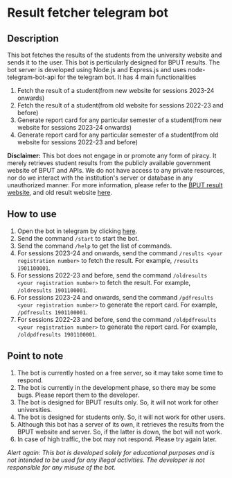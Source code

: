 # Result fetcher telegram bot

## Description

This bot fetches the results of the students from the university website and sends it to the user. This bot is perticularly designed for BPUT results. The bot server is developed using Node.js and Express.js and uses node-telegram-bot-api for the telegram bot. It has 4 main functionalities

1. Fetch the result of a student(from new website for sessions 2023-24 onwards)
2. Fetch the result of a student(from old website for sessions 2022-23 and before)
3. Generate report card for any particular semester of a student(from new website for sessions 2023-24 onwards)
4. Generate report card for any particular semester of a student(from old website for sessions 2022-23 and before)

**Disclaimer:** This bot does not engage in or promote any form of piracy. It merely retrieves student results from the publicly available government website of BPUT and APIs. We do not have access to any private resources, nor do we interact with the institution's server or database in any unauthorized manner. For more information, please refer to the [BPUT result website](https://results.bput.ac.in/), and old result website [here](https://bputexam.in/studentsection/resultpublished/studentresult.aspx).

## How to use

1. Open the bot in telegram by clicking [here](https://t.me/ResultMakerBot).
2. Send the command `/start` to start the bot.
3. Send the command `/help` to get the list of commands.
4. For sessions 2023-24 and onwards, send the command `/results <your registration number>` to fetch the result. For example, `/results 1901100001`.
5. For sessions 2022-23 and before, send the command `/oldresults <your registration number>` to fetch the result. For example, `/oldresults 1901100001`.
6. For sessions 2023-24 and onwards, send the command `/pdfresults <your registration number>` to generate the report card. For example, `/pdfresults 1901100001`.
7. For sessions 2022-23 and before, send the command `/oldpdfresults <your registration number>` to generate the report card. For example, `/oldpdfresults 1901100001`.

## Point to note

1. The bot is currently hosted on a free server, so it may take some time to respond.
2. The bot is currently in the development phase, so there may be some bugs. Please report them to the developer.
3. The bot is designed for BPUT results only. So, it will not work for other universities.
4. The bot is designed for students only. So, it will not work for other users.
5. Although this bot has a server of its own, it retrieves the results from the BPUT website and server. So, if the latter is down, the bot will not work.
6. In case of high traffic, the bot may not respond. Please try again later.


<i>Alert again:
This bot is developed solely for educational purposes and is not intended to be used for any illegal activities. The developer is not responsible for any misuse of the bot.
</i>
